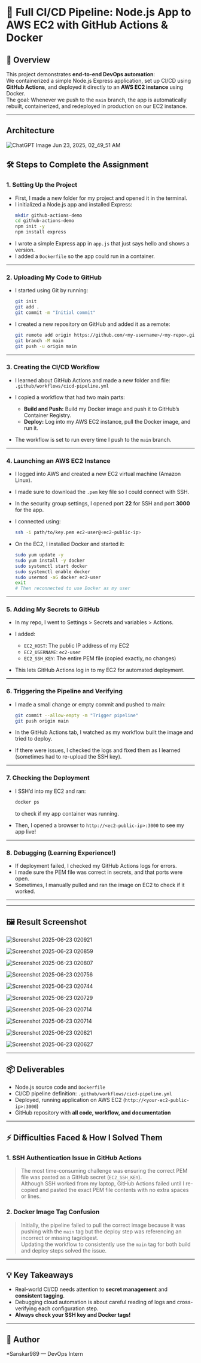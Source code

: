 # 🚀 Full CI/CD Pipeline: Node.js App to AWS EC2 with GitHub Actions & Docker

## 📑 Overview

This project demonstrates **end-to-end DevOps automation**:  
We containerized a simple Node.js Express application, set up CI/CD using **GitHub Actions**, and deployed it directly to an **AWS EC2 instance** using Docker.  
The goal: Whenever we push to the `main` branch, the app is automatically rebuilt, containerized, and redeployed in production on our EC2 instance.

---
## Architecture

![ChatGPT Image Jun 23, 2025, 02_49_51 AM](https://github.com/user-attachments/assets/02345269-4175-4d17-844d-42be282c1412)


## 🛠️ Steps to Complete the Assignment

### 1. **Setting Up the Project**

- First, I made a new folder for my project and opened it in the terminal.
- I initialized a Node.js app and installed Express:
  ```bash
  mkdir github-actions-demo
  cd github-actions-demo
  npm init -y
  npm install express


* I wrote a simple Express app in `app.js` that just says hello and shows a version.
* I added a `Dockerfile` so the app could run in a container.

---

### 2. **Uploading My Code to GitHub**

* I started using Git by running:

  ```bash
  git init
  git add .
  git commit -m "Initial commit"
  ```
* I created a new repository on GitHub and added it as a remote:

  ```bash
  git remote add origin https://github.com/<my-username>/<my-repo>.git
  git branch -M main
  git push -u origin main
  ```

---

### 3. **Creating the CI/CD Workflow**

* I learned about GitHub Actions and made a new folder and file:
  `.github/workflows/cicd-pipeline.yml`
* I copied a workflow that had two main parts:

  * **Build and Push:** Build my Docker image and push it to GitHub’s Container Registry.
  * **Deploy:** Log into my AWS EC2 instance, pull the Docker image, and run it.
* The workflow is set to run every time I push to the `main` branch.

---

### 4. **Launching an AWS EC2 Instance**

* I logged into AWS and created a new EC2 virtual machine (Amazon Linux).
* I made sure to download the `.pem` key file so I could connect with SSH.
* In the security group settings, I opened port **22** for SSH and port **3000** for the app.
* I connected using:

  ```bash
  ssh -i path/to/key.pem ec2-user@<ec2-public-ip>
  ```
* On the EC2, I installed Docker and started it:

  ```bash
  sudo yum update -y
  sudo yum install -y docker
  sudo systemctl start docker
  sudo systemctl enable docker
  sudo usermod -aG docker ec2-user
  exit
  # Then reconnected to use Docker as my user
  ```

---

### 5. **Adding My Secrets to GitHub**

* In my repo, I went to Settings > Secrets and variables > Actions.
* I added:

  * `EC2_HOST`: The public IP address of my EC2
  * `EC2_USERNAME`: `ec2-user`
  * `EC2_SSH_KEY`: The entire PEM file (copied exactly, no changes)
* This lets GitHub Actions log in to my EC2 for automated deployment.

---

### 6. **Triggering the Pipeline and Verifying**

* I made a small change or empty commit and pushed to main:

  ```bash
  git commit --allow-empty -m "Trigger pipeline"
  git push origin main
  ```
* In the GitHub Actions tab, I watched as my workflow built the image and tried to deploy.
* If there were issues, I checked the logs and fixed them as I learned (sometimes had to re-upload the SSH key).

---

### 7. **Checking the Deployment**

* I SSH’d into my EC2 and ran:

  ```bash
  docker ps
  ```

  to check if my app container was running.
* Then, I opened a browser to `http://<ec2-public-ip>:3000` to see my app live!

---

### 8. **Debugging (Learning Experience!)**

* If deployment failed, I checked my GitHub Actions logs for errors.
* I made sure the PEM file was correct in secrets, and that ports were open.
* Sometimes, I manually pulled and ran the image on EC2 to check if it worked.

---

---

## 🖼️ Result Screenshot

![Screenshot 2025-06-23 020921](https://github.com/user-attachments/assets/b8f25c01-87a4-4af7-958d-ebb32ccff018)

![Screenshot 2025-06-23 020859](https://github.com/user-attachments/assets/49177a73-45b6-4aaf-a72c-17de46963f81)

![Screenshot 2025-06-23 020807](https://github.com/user-attachments/assets/0e4d30bc-f2f5-4021-b27a-409da56c317f)

![Screenshot 2025-06-23 020756](https://github.com/user-attachments/assets/4dc00280-bf16-4a70-8f8a-d325d926d7a8)

![Screenshot 2025-06-23 020744](https://github.com/user-attachments/assets/6ee0f3b2-1d98-4552-95a3-eae310d7b506)

![Screenshot 2025-06-23 020729](https://github.com/user-attachments/assets/24b636a4-788f-45cf-89dd-e2457cf8ba3e)

![Screenshot 2025-06-23 020714](https://github.com/user-attachments/assets/4d7ae985-0b43-469f-9dfa-9dfae09aec43)

![Screenshot 2025-06-23 020714](https://github.com/user-attachments/assets/da5755dc-caed-4a24-b94b-e75d95811293)

![Screenshot 2025-06-23 020821](https://github.com/user-attachments/assets/a10e4125-58d3-4dd6-8213-8c0f209b6413)


![Screenshot 2025-06-23 020627](https://github.com/user-attachments/assets/a9a85ef1-e1cb-4697-b021-85619a4a655e)


---

## 📦 Deliverables

- Node.js source code and `Dockerfile`
- CI/CD pipeline definition: `.github/workflows/cicd-pipeline.yml`
- Deployed, running application on AWS EC2 (`http://<your-ec2-public-ip>:3000`)
- GitHub repository with **all code, workflow, and documentation**

---

## ⚡ Difficulties Faced & How I Solved Them

### 1. **SSH Authentication Issue in GitHub Actions**
> The most time-consuming challenge was ensuring the correct PEM file was pasted as a GitHub secret (`EC2_SSH_KEY`).  
> Although SSH worked from my laptop, GitHub Actions failed until I re-copied and pasted the exact PEM file contents with no extra spaces or lines.

### 2. **Docker Image Tag Confusion**
> Initially, the pipeline failed to pull the correct image because it was pushing with the `main` tag but the deploy step was referencing an incorrect or missing tag/digest.  
> Updating the workflow to consistently use the `main` tag for both build and deploy steps solved the issue.

---

## 💡 Key Takeaways

- Real-world CI/CD needs attention to **secret management** and **consistent tagging**.
- Debugging cloud automation is about careful reading of logs and cross-verifying each configuration step.
- **Always check your SSH key and Docker tags!**

---

## 📝 Author

*Sanskar989 — DevOps Intern

